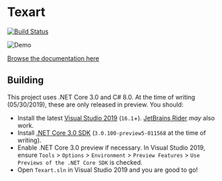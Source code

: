 # Texart

[![Build Status](https://dev.azure.com/Texart/Texart/_apis/build/status/Texart.Texart?branchName=master)](https://dev.azure.com/Texart/Texart/_build/latest?definitionId=1&branchName=master)

![Demo](/doc/demo.gif)

[Browse the documentation here](doc/index.md)

## Building

This project uses .NET Core 3.0 and C# 8.0. At the time of writing (05/30/2019), these are only released in preview. You should:

* Install the latest [Visual Studio 2019](https://visualstudio.microsoft.com/downloads/) (`16.1`+). [JetBrains Rider](https://www.jetbrains.com/rider/) _may_ also work.
* Install [.NET Core 3.0 SDK](https://dotnet.microsoft.com/download/dotnet-core/3.0) (`3.0.100-preview5-011568` at the time of writing).
* Enable .NET Core 3.0 preview if necessary. In Visual Studio 2019, ensure `Tools` > `Options` > `Environment` > `Preview Features` > `Use Previews of the .NET Core SDK` is checked.
* Open `Texart.sln` in Visual Studio 2019 and you are good to go!
